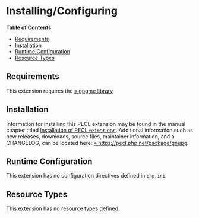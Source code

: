 Installing/Configuring
======================

**Table of Contents**

-   [Requirements](/gnupg/setup.html#Requirements)
-   [Installation](/gnupg/setup.html#Installation)
-   [Runtime Configuration](/gnupg/setup.html#Runtime%20Configuration)
-   [Resource Types](/gnupg/setup.html#Resource%20Types)

Requirements
------------

This extension requires the
<a href="http://www.gnupg.org/related_software/gpgme/" class="link external">» gpgme library</a>

Installation
------------

Information for installing this PECL extension may be found in the
manual chapter titled
<a href="/install/pecl.html" class="link">Installation of PECL extensions</a>.
Additional information such as new releases, downloads, source files,
maintainer information, and a CHANGELOG, can be located here:
<a href="https://pecl.php.net/package/gnupg" class="link external">» https://pecl.php.net/package/gnupg</a>.

Runtime Configuration
---------------------

This extension has no configuration directives defined in `php.ini`.

Resource Types
--------------

This extension has no resource types defined.
